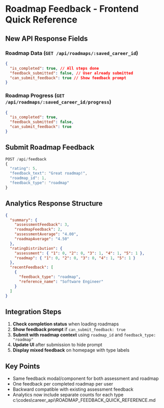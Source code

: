 # Roadmap Feedback - Frontend Quick Reference

## New API Response Fields

### Roadmap Data (`GET /api/roadmaps/:saved_career_id`)

```json
{
  "is_completed": true, // All steps done
  "feedback_submitted": false, // User already submitted
  "can_submit_feedback": true // Show feedback prompt
}
```

### Roadmap Progress (`GET /api/roadmaps/:saved_career_id/progress`)

```json
{
  "is_completed": true,
  "feedback_submitted": false,
  "can_submit_feedback": true
}
```

## Submit Roadmap Feedback

```javascript
POST /api/feedback
{
  "rating": 5,
  "feedback_text": "Great roadmap!",
  "roadmap_id": 1,
  "feedback_type": "roadmap"
}
```

## Analytics Response Structure

```json
{
  "summary": {
    "assessmentFeedback": 3,
    "roadmapFeedback": 2,
    "assessmentAverage": "4.00",
    "roadmapAverage": "4.50"
  },
  "ratingDistribution": {
    "assessment": { "1": 0, "2": 0, "3": 1, "4": 1, "5": 1 },
    "roadmap": { "1": 0, "2": 0, "3": 0, "4": 1, "5": 1 }
  },
  "recentFeedback": [
    {
      "feedback_type": "roadmap",
      "reference_name": "Software Engineer"
    }
  ]
}
```

## Integration Steps

1. **Check completion status** when loading roadmaps
2. **Show feedback prompt** if `can_submit_feedback: true`
3. **Submit with roadmap context** using `roadmap_id` and `feedback_type: "roadmap"`
4. **Update UI** after submission to hide prompt
5. **Display mixed feedback** on homepage with type labels

## Key Points

- Same feedback modal/component for both assessment and roadmap
- One feedback per completed roadmap per user
- Backward compatible with existing assessment feedback
- Analytics now include separate counts for each type</content>
  <parameter name="filePath">c:\codes\career_api\ROADMAP_FEEDBACK_QUICK_REFERENCE.md
